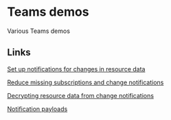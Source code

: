 # Teams demos

Various Teams demos

## Links

[Set up notifications for changes in resource data](https://learn.microsoft.com/en-us/graph/webhooks)

[Reduce missing subscriptions and change notifications](https://learn.microsoft.com/en-us/graph/webhooks-lifecycle)

[Decrypting resource data from change notifications](https://learn.microsoft.com/en-us/graph/webhooks-with-resource-data#decrypting-resource-data-from-change-notifications)

[Notification payloads](https://learn.microsoft.com/en-us/graph/teams-changenotifications-chatmessage#notification-payloads)